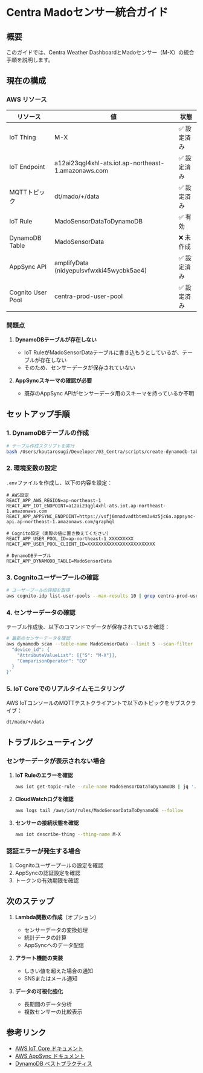 # Centra Madoセンサー統合ガイド

## 概要

このガイドでは、Centra Weather DashboardとMadoセンサー（M-X）の統合手順を説明します。

## 現在の構成

### AWS リソース

| リソース | 値 | 状態 |
|---------|-----|------|
| IoT Thing | M-X | ✅ 設定済み |
| IoT Endpoint | a12ai23qgl4xhl-ats.iot.ap-northeast-1.amazonaws.com | ✅ 設定済み |
| MQTTトピック | dt/mado/+/data | ✅ 設定済み |
| IoT Rule | MadoSensorDataToDynamoDB | ✅ 有効 |
| DynamoDB Table | MadoSensorData | ❌ 未作成 |
| AppSync API | amplifyData (nidyepulsvfwxki45wycbk5ae4) | ✅ 設定済み |
| Cognito User Pool | centra-prod-user-pool | ✅ 設定済み |

### 問題点

1. **DynamoDBテーブルが存在しない**
   - IoT RuleがMadoSensorDataテーブルに書き込もうとしているが、テーブルが存在しない
   - そのため、センサーデータが保存されていない

2. **AppSyncスキーマの確認が必要**
   - 既存のAppSync APIがセンサーデータ用のスキーマを持っているか不明

## セットアップ手順

### 1. DynamoDBテーブルの作成

```bash
# テーブル作成スクリプトを実行
bash /Users/koutarosugi/Developer/03_Centra/scripts/create-dynamodb-table.sh
```

### 2. 環境変数の設定

`.env`ファイルを作成し、以下の内容を設定：

```env
# AWS設定
REACT_APP_AWS_REGION=ap-northeast-1
REACT_APP_IOT_ENDPOINT=a12ai23qgl4xhl-ats.iot.ap-northeast-1.amazonaws.com
REACT_APP_APPSYNC_ENDPOINT=https://vsfj6mnadvadtbtem3v4z5jc6a.appsync-api.ap-northeast-1.amazonaws.com/graphql

# Cognito設定（実際の値に置き換えてください）
REACT_APP_USER_POOL_ID=ap-northeast-1_XXXXXXXXX
REACT_APP_USER_POOL_CLIENT_ID=XXXXXXXXXXXXXXXXXXXXXXXXX

# DynamoDBテーブル
REACT_APP_DYNAMODB_TABLE=MadoSensorData
```

### 3. Cognitoユーザープールの確認

```bash
# ユーザープールの詳細を取得
aws cognito-idp list-user-pools --max-results 10 | grep centra-prod-user-pool -A 5
```

### 4. センサーデータの確認

テーブル作成後、以下のコマンドでデータが保存されているか確認：

```bash
# 最新のセンサーデータを確認
aws dynamodb scan --table-name MadoSensorData --limit 5 --scan-filter '{
  "device_id": {
    "AttributeValueList": [{"S": "M-X"}],
    "ComparisonOperator": "EQ"
  }
}'
```

### 5. IoT Coreでのリアルタイムモニタリング

AWS IoTコンソールのMQTTテストクライアントで以下のトピックをサブスクライブ：

```
dt/mado/+/data
```

## トラブルシューティング

### センサーデータが表示されない場合

1. **IoT Ruleのエラーを確認**
   ```bash
   aws iot get-topic-rule --rule-name MadoSensorDataToDynamoDB | jq '.rule.errorAction'
   ```

2. **CloudWatchログを確認**
   ```bash
   aws logs tail /aws/iot/rules/MadoSensorDataToDynamoDB --follow
   ```

3. **センサーの接続状態を確認**
   ```bash
   aws iot describe-thing --thing-name M-X
   ```

### 認証エラーが発生する場合

1. Cognitoユーザープールの設定を確認
2. AppSyncの認証設定を確認
3. トークンの有効期限を確認

## 次のステップ

1. **Lambda関数の作成**（オプション）
   - センサーデータの変換処理
   - 統計データの計算
   - AppSyncへのデータ配信

2. **アラート機能の実装**
   - しきい値を超えた場合の通知
   - SNSまたはメール通知

3. **データの可視化強化**
   - 長期間のデータ分析
   - 複数センサーの比較表示

## 参考リンク

- [AWS IoT Core ドキュメント](https://docs.aws.amazon.com/iot/)
- [AWS AppSync ドキュメント](https://docs.aws.amazon.com/appsync/)
- [DynamoDB ベストプラクティス](https://docs.aws.amazon.com/amazondynamodb/latest/developerguide/best-practices.html)
